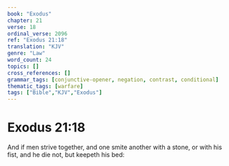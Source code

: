 ```yaml
---
book: "Exodus"
chapter: 21
verse: 18
ordinal_verse: 2096
ref: "Exodus 21:18"
translation: "KJV"
genre: "Law"
word_count: 24
topics: []
cross_references: []
grammar_tags: [conjunctive-opener, negation, contrast, conditional]
thematic_tags: [warfare]
tags: ["Bible","KJV","Exodus"]
---
```


# Exodus 21:18

And if men strive together, and one smite another with a stone, or with his fist, and he die not, but keepeth his bed:
